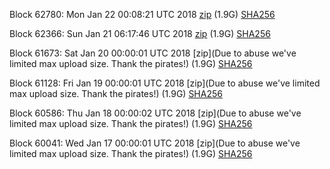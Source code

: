 Block 62780: Mon Jan 22 00:08:21 UTC 2018 [zip](https://dash-bootstrap.ams3.digitaloceanspaces.com/testnet/2018-01-22/bootstrap.dat.zip) (1.9G) [SHA256](https://dash-bootstrap.ams3.digitaloceanspaces.com/testnet/2018-01-22/sha256.txt)

Block 62366: Sun Jan 21 06:17:46 UTC 2018 [zip](https://dash-bootstrap.ams3.digitaloceanspaces.com/testnet/2018-01-21/bootstrap.dat.zip) (1.9G) [SHA256](https://dash-bootstrap.ams3.digitaloceanspaces.com/testnet/2018-01-21/sha256.txt)

Block 61673: Sat Jan 20 00:00:01 UTC 2018 [zip](Due to abuse we've limited max upload size. Thank the pirates!) (1.9G) [SHA256](https://transfer.sh/cBAY2/sha256.txt)

Block 61128: Fri Jan 19 00:00:01 UTC 2018 [zip](Due to abuse we've limited max upload size. Thank the pirates!) (1.9G) [SHA256](https://transfer.sh/aj6xe/sha256.txt)

Block 60586: Thu Jan 18 00:00:02 UTC 2018 [zip](Due to abuse we've limited max upload size. Thank the pirates!) (1.9G) [SHA256](https://transfer.sh/10f8k5/sha256.txt)

Block 60041: Wed Jan 17 00:00:01 UTC 2018 [zip](Due to abuse we've limited max upload size. Thank the pirates!) (1.9G) [SHA256](https://transfer.sh/Q3M84/sha256.txt)
